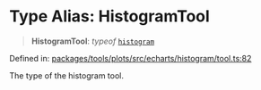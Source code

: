 # Type Alias: HistogramTool

> **HistogramTool**: *typeof* [`histogram`](../variables/histogram.md)

Defined in: [packages/tools/plots/src/echarts/histogram/tool.ts:82](https://github.com/GeoDaCenter/openassistant/blob/0a6a7e7306d75a25dc968b3117f04cb7bd613bec/packages/tools/plots/src/echarts/histogram/tool.ts#L82)

The type of the histogram tool.
